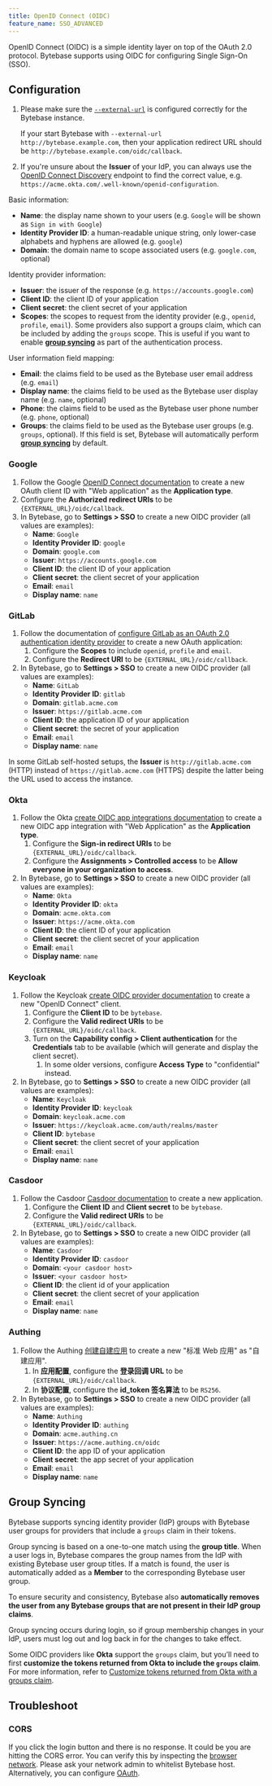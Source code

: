 ```yaml
---
title: OpenID Connect (OIDC)
feature_name: SSO_ADVANCED
---
```


OpenID Connect (OIDC) is a simple identity layer on top of the OAuth 2.0 protocol. Bytebase supports using OIDC for configuring Single Sign-On (SSO).

## Configuration

<HintBlock type="info">

1. Please make sure the [`--external-url`](/docs/get-started/install/external-url) is configured correctly for the Bytebase instance.

   If your start Bytebase with `--external-url http://bytebase.example.com`, then your application redirect URL should be `http://bytebase.example.com/oidc/callback`.

2. If you're unsure about the **Issuer** of your IdP, you can always use the [OpenID Connect Discovery](https://openid.net/specs/openid-connect-discovery-1_0.html) endpoint to find the correct value, e.g. `https://acme.okta.com/.well-known/openid-configuration`.

</HintBlock>

Basic information:

- **Name**: the display name shown to your users (e.g. `Google` will be shown as `Sign in with Google`)
- **Identity Provider ID**: a human-readable unique string, only lower-case alphabets and hyphens are allowed (e.g. `google`)
- **Domain**: the domain name to scope associated users (e.g. `google.com`, optional)

Identity provider information:

- **Issuer**: the issuer of the response (e.g. `https://accounts.google.com`)
- **Client ID**: the client ID of your application
- **Client secret**: the client secret of your application
- **Scopes**: the scopes to request from the identity provider (e.g., `openid`, `profile`, `email`). Some providers also support a groups claim, which can be included by adding the `groups` scope. This is useful if you want to enable [**group syncing**](#group-syncing) as part of the authentication process.

User information field mapping:

- **Email**: the claims field to be used as the Bytebase user email address (e.g. `email`)
- **Display name**: the claims field to be used as the Bytebase user display name (e.g. `name`, optional)
- **Phone**: the claims field to be used as the Bytebase user phone number (e.g. `phone`, optional)
- **Groups**: the claims field to be used as the Bytebase user groups (e.g. `groups`, optional). If this field is set, Bytebase will automatically perform [**group syncing**](#group-syncing) by default.

### Google

1. Follow the Google [OpenID Connect documentation](https://developers.google.com/identity/openid-connect/openid-connect) to create a new OAuth client ID with "Web application" as the **Application type**.
1. Configure the **Authorized redirect URIs** to be `{EXTERNAL_URL}/oidc/callback`.
1. In Bytebase, go to **Settings > SSO** to create a new OIDC provider (all values are examples):
   - **Name**: `Google`
   - **Identity Provider ID**: `google`
   - **Domain**: `google.com`
   - **Issuer**: `https://accounts.google.com`
   - **Client ID**: the client ID of your application
   - **Client secret**: the client secret of your application
   - **Email**: `email`
   - **Display name**: `name`

### GitLab

1. Follow the documentation of [configure GitLab as an OAuth 2.0 authentication identity provider](https://docs.gitlab.com/ee/integration/oauth_provider.html) to create a new OAuth application:
   1. Configure the **Scopes** to include `openid`, `profile` and `email`.
   1. Configure the **Redirect URI** to be `{EXTERNAL_URL}/oidc/callback`.
1. In Bytebase, go to **Settings > SSO** to create a new OIDC provider (all values are examples):
   - **Name**: `GitLab`
   - **Identity Provider ID**: `gitlab`
   - **Domain**: `gitlab.acme.com`
   - **Issuer**: `https://gitlab.acme.com`
   - **Client ID**: the application ID of your application
   - **Client secret**: the secret of your application
   - **Email**: `email`
   - **Display name**: `name`

<HintBlock type="info">

In some GitLab self-hosted setups, the **Issuer** is `http://gitlab.acme.com` (HTTP) instead of `https://gitlab.acme.com` (HTTPS) despite the latter being the URL used to access the instance.

</HintBlock>

### Okta

1. Follow the Okta [create OIDC app integrations documentation](https://help.okta.com/en-us/Content/Topics/Apps/Apps_App_Integration_Wizard_OIDC.htm) to create a new OIDC app integration with "Web Application" as the **Application type**.
   1. Configure the **Sign-in redirect URIs** to be `{EXTERNAL_URL}/oidc/callback`.
   1. Configure the **Assignments > Controlled access** to be **Allow everyone in your organization to access**.
1. In Bytebase, go to **Settings > SSO** to create a new OIDC provider (all values are examples):
   - **Name**: `Okta`
   - **Identity Provider ID**: `okta`
   - **Domain**: `acme.okta.com`
   - **Issuer**: `https://acme.okta.com`
   - **Client ID**: the client ID of your application
   - **Client secret**: the client secret of your application
   - **Email**: `email`
   - **Display name**: `name`

### Keycloak

1. Follow the Keycloak [create OIDC provider documentation](https://www.keycloak.org/docs/latest/server_admin/#assembly-managing-clients_server_administration_guide) to create a new "OpenID Connect" client.
   1. Configure the **Client ID** to be `bytebase`.
   1. Configure the **Valid redirect URIs** to be `{EXTERNAL_URL}/oidc/callback`.
   1. Turn on the **Capability config > Client authentication** for the **Credentials** tab to be available (which will generate and display the client secret).
      1. In some older versions, configure **Access Type** to "confidential" instead.
1. In Bytebase, go to **Settings > SSO** to create a new OIDC provider (all values are examples):
   - **Name**: `Keycloak`
   - **Identity Provider ID**: `keycloak`
   - **Domain**: `keycloak.acme.com`
   - **Issuer**: `https://keycloak.acme.com/auth/realms/master`
   - **Client ID**: `bytebase`
   - **Client secret**: the client secret of your application
   - **Email**: `email`
   - **Display name**: `name`

### Casdoor

1. Follow the Casdoor [Casdoor documentation](https://casdoor.org/docs/basic/core-concepts) to create a new application.
   1. Configure the **Client ID** and **Client secret** to be `bytebase`.
   1. Configure the **Valid redirect URIs** to be `{EXTERNAL_URL}/oidc/callback`.
1. In Bytebase, go to **Settings > SSO** to create a new OIDC provider (all values are examples):
   - **Name**: `Casdoor`
   - **Identity Provider ID**: `casdoor`
   - **Domain**: `<your casdoor host>`
   - **Issuer**: `<your casdoor host>`
   - **Client ID**: the client id of your application
   - **Client secret**: the client secret of your application
   - **Email**: `email`
   - **Display name**: `name`

### Authing

1. Follow the Authing [创建自建应用](https://docs.authing.cn/v2/guides/app-new/create-app/create-app.html) to create a new "标准 Web 应用" as "自建应用".
   1. In **应用配置**, configure the **登录回调 URL** to be `{EXTERNAL_URL}/oidc/callback`.
   1. In **协议配置**, configure the **id_token 签名算法** to be `RS256`.
1. In Bytebase, go to **Settings > SSO** to create a new OIDC provider (all values are examples):
   - **Name**: `Authing`
   - **Identity Provider ID**: `authing`
   - **Domain**: `acme.authing.cn`
   - **Issuer**: `https://acme.authing.cn/oidc`
   - **Client ID**: the app ID of your application
   - **Client secret**: the app secret of your application
   - **Email**: `email`
   - **Display name**: `name`

## Group Syncing

Bytebase supports syncing identity provider (IdP) groups with Bytebase user groups for providers that include a `groups` claim in their tokens.

Group syncing is based on a one-to-one match using the **group title**. When a user logs in, Bytebase compares the group names from the IdP with existing Bytebase user group titles. If a match is found, the user is automatically added as a **Member** to the corresponding Bytebase user group.

To ensure security and consistency, Bytebase also **automatically removes the user from any Bytebase groups that are not present in their IdP group claims**.

Group syncing occurs during login, so if group membership changes in your IdP, users must log out and log back in for the changes to take effect.

Some OIDC providers like **Okta** support the `groups` claim, but you’ll need to first **customize the tokens returned from Okta to include the `groups` claim**. For more information, refer to [Customize tokens returned from Okta with a groups claim](https://developer.okta.com/docs/guides/customize-tokens-groups-claim/main/).

## Troubleshoot

### CORS

If you click the login button and there is no response. It could be you are hitting the CORS error.
You can verify this by inspecting the [browser network](https://developer.chrome.com/docs/devtools/network).
Please ask your network admin to whitelist Bytebase host. Alternatively, you can configure [OAuth](/docs/administration/sso/oauth2/).
